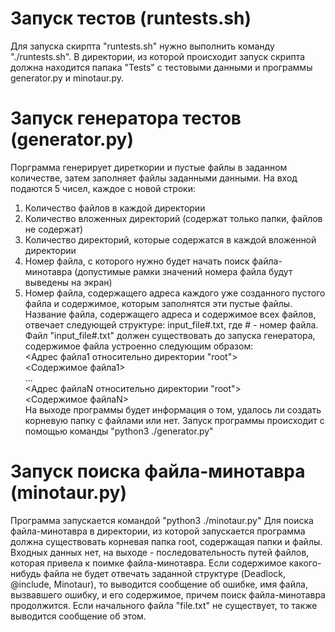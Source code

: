 # Запуск тестов (runtests.sh)
Для запуска скирпта "runtests.sh" нужно выполнить команду "./runtests.sh". В директории, из которой происходит запуск скрипта должна находится папака "Tests" с тестовыми данными и программы generator.py и minotaur.py.
# Запуск генератора тестов (generator.py)
Порграмма генерирует диреткории и пустые файлы в заданном количестве, затем заполняет файлы заданными данными. На вход подаются 5 чисел, каждое с новой строки: 
1. Количество файлов в каждой директории
2. Количество вложенных директорий (содержат только папки, файлов не содержат)
3. Количество директорий, которые содержатся в каждой вложенной директории
4. Номер файла, с которого нужно будет начать поиск файла-минотавра (допустимые рамки значений номера файла будут выведены на экран)
5. Номер файла, содержащего адреса каждого уже созданного пустого файла и содержимое, которым заполнятся эти пустые файлы. Название файла, содержащего адреса и содержимое всех файлов, отвечает следующей структуре: input_file#.txt, где # - номер файла. Файл "input_file#.txt" должен существовать до запуска генератора, содержимое файла устроенно следующим образом:  
<Адрес файла1 относительно директории "root">  
<Содержимое файла1>  
...  
<Адрес файлаN относительно директории "root">  
<Содержимое файлаN>  
На выходе программы будет информация о том, удалось ли создать корневую папку с файлами или нет.
Запуск программы происходит с помощью команды "python3 ./generator.py"
# Запуск поиска файла-минотавра (minotaur.py)
Программа запускается командой "python3 ./minotaur.py"
Для поиска файла-минотавра в директории, из которой запускается программа должна существовать корневая папка root, содержащая папки и файлы. Входных данных нет, на выходе - последовательность путей файлов, которая привела к поимке файла-минотавра. Если содержимое какого-нибудь файла не будет отвечать заданной структуре (Deadlock, @include, Minotaur), то выводится сообщение об ошибке, имя файла, вызвавшего ошибку, и его содержимое, причем поиск файла-минотавра продолжится. Если начального файла "file.txt" не существует, то также выводится сообщение об этом.
